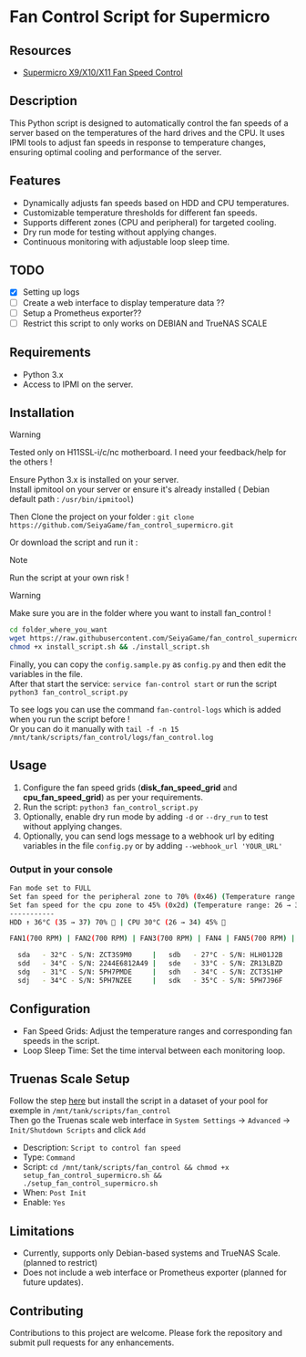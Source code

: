 # Fan Control Script for Supermicro

## Resources

- [Supermicro X9/X10/X11 Fan Speed Control](https://forums.servethehome.com/index.php?resources/supermicro-x9-x10-x11-fan-speed-control.20/)

## Description

This Python script is designed to automatically control the fan speeds of a server based on the temperatures of the hard drives and the CPU. It uses IPMI tools to adjust fan speeds in response to temperature changes, ensuring optimal cooling and performance of the server.

## Features

- Dynamically adjusts fan speeds based on HDD and CPU temperatures.
- Customizable temperature thresholds for different fan speeds.
- Supports different zones (CPU and peripheral) for targeted cooling.
- Dry run mode for testing without applying changes.
- Continuous monitoring with adjustable loop sleep time.

## TODO

- [x] Setting up logs
- [ ] Create a web interface to display temperature data ??
- [ ] Setup a Prometheus exporter??
- [ ] Restrict this script to only works on DEBIAN and TrueNAS SCALE

## Requirements

- Python 3.x
- Access to IPMI on the server.

## Installation

> [!WARNING]
> Tested only on H11SSL-i/c/nc motherboard. I need your feedback/help for the others !

Ensure Python 3.x is installed on your server.  
Install ipmitool on your server or ensure it's already installed ( Debian default path : `/usr/bin/ipmitool`)  

Then Clone the project on your folder : `git clone https://github.com/SeiyaGame/fan_control_supermicro.git`

Or download the script and run it :

> [!NOTE]
> Run the script at your own risk !

> [!WARNING]
> Make sure you are in the folder where you want to install fan_control !

```bash
cd folder_where_you_want
wget https://raw.githubusercontent.com/SeiyaGame/fan_control_supermicro/main/install_script.sh
chmod +x install_script.sh && ./install_script.sh
```

Finally, you can copy the `config.sample.py` as `config.py` and then edit the variables in the file.  
After that start the service: `service fan-control start` or run the script `python3 fan_control_script.py`

To see logs you can use the command `fan-control-logs` which is added when you run the script before !  
Or you can do it manually with `tail -f -n 15 /mnt/tank/scripts/fan_control/logs/fan_control.log`

## Usage

1. Configure the fan speed grids (**disk_fan_speed_grid** and **cpu_fan_speed_grid**) as per your requirements.
2. Run the script: `python3 fan_control_script.py`
3. Optionally, enable dry run mode by adding `-d` or `--dry_run` to test without applying changes.
4. Optionally, you can send logs message to a webhook url by editing variables in the file `config.py` or by adding `--webhook_url 'YOUR_URL'`

### Output in your console

```bash
Fan mode set to FULL
Set fan speed for the peripheral zone to 70% (0x46) (Temperature range: 35 → 37)
Set fan speed for the cpu zone to 45% (0x2d) (Temperature range: 26 → 34)
-----------
HDD ↑ 36°C (35 → 37) 70% 💨 | CPU 30°C (26 → 34) 45% 💨

FAN1(700 RPM) | FAN2(700 RPM) | FAN3(700 RPM) | FAN4 | FAN5(700 RPM) | FANA(1000 RPM) | FANB(1000 RPM)

  sda   - 32°C - S/N: ZCT3S9M0     |   sdb   - 27°C - S/N: HLH01J2B     |   sdc   - 32°C - S/N: 2244E6812B23
  sdd   - 34°C - S/N: 2244E6812A49 |   sde   - 33°C - S/N: ZR13LBZD     |   sdf   - 36°C - S/N: ZCT3S7WH
  sdg   - 31°C - S/N: 5PH7PMDE     |   sdh   - 34°C - S/N: ZCT3S1HP     |   sdi   - 34°C - S/N: 5PH7P38E
  sdj   - 34°C - S/N: 5PH7NZEE     |   sdk   - 35°C - S/N: 5PH7J96F     | nvme0n1 - 48°C - S/N: 21337W443408
```

## Configuration

- Fan Speed Grids: Adjust the temperature ranges and corresponding fan speeds in the script.
- Loop Sleep Time: Set the time interval between each monitoring loop.

## Truenas Scale Setup

Follow the step [here](#installation) but install the script in a dataset of your pool for exemple in `/mnt/tank/scripts/fan_control`  
Then go the Truenas scale web interface in `System Settings` -> `Advanced` -> `Init/Shutdown Scripts` and click `Add`

- Description: `Script to control fan speed`
- Type: `Command`
- Script: `cd /mnt/tank/scripts/fan_control && chmod +x setup_fan_control_supermicro.sh && ./setup_fan_control_supermicro.sh`
- When: `Post Init`
- Enable: `Yes`

## Limitations

- Currently, supports only Debian-based systems and TrueNAS Scale. (planned to restrict)
- Does not include a web interface or Prometheus exporter (planned for future updates).

## Contributing

Contributions to this project are welcome. Please fork the repository and submit pull requests for any enhancements.
